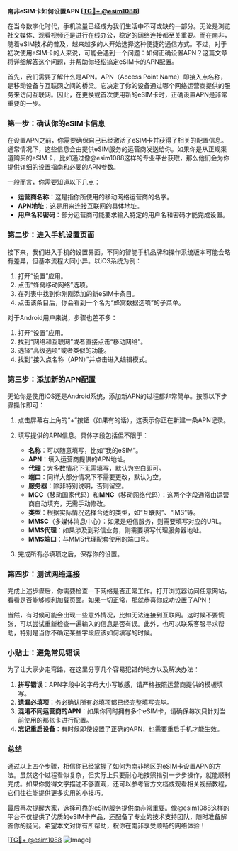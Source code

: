 **南非eSIM卡如何设置APN [[TG💪+ @esim1088](https://t.me/s/esim1088)]**

在当今数字化时代，手机流量已经成为我们生活中不可或缺的一部分。无论是浏览社交媒体、观看视频还是进行在线办公，稳定的网络连接都至关重要。而在南非，随着eSIM技术的普及，越来越多的人开始选择这种便捷的通信方式。不过，对于初次使用eSIM卡的人来说，可能会遇到一个问题：如何正确设置APN？这篇文章将详细解答这个问题，并帮助你轻松搞定eSIM卡的APN配置。

首先，我们需要了解什么是APN。APN（Access Point Name）即接入点名称，是移动设备与互联网之间的桥梁。它决定了你的设备通过哪个网络运营商提供的服务来访问互联网。因此，在更换或首次使用新的eSIM卡时，正确设置APN是非常重要的一步。

### 第一步：确认你的eSIM卡信息

在设置APN之前，你需要确保自己已经激活了eSIM卡并获得了相关的配置信息。通常情况下，这些信息会由提供eSIM服务的运营商发送给你。如果你是从正规渠道购买的eSIM卡，比如通过像@esim1088这样的专业平台获取，那么他们会为你提供详细的设置指南和必要的APN参数。

一般而言，你需要知道以下几点：
- **运营商名称**：这是指你所使用的移动网络运营商的名字。
- **APN地址**：这是用来连接互联网的具体地址。
- **用户名和密码**：部分运营商可能要求输入特定的用户名和密码才能完成设置。

### 第二步：进入手机设置页面

接下来，我们进入手机的设置界面。不同的智能手机品牌和操作系统版本可能会略有差异，但基本流程大同小异。以iOS系统为例：

1. 打开“设置”应用。
2. 点击“蜂窝移动网络”选项。
3. 在列表中找到你刚刚添加的新eSIM卡条目。
4. 点击该条目后，你会看到一个名为“蜂窝数据选项”的子菜单。

对于Android用户来说，步骤也差不多：
1. 打开“设置”应用。
2. 找到“网络和互联网”或者直接点击“移动网络”。
3. 选择“高级选项”或者类似的功能。
4. 找到“接入点名称（APN）”并点击进入编辑模式。

### 第三步：添加新的APN配置

无论你是使用iOS还是Android系统，添加新APN的过程都非常简单。按照以下步骤操作即可：

1. 点击屏幕右上角的“+”按钮（如果有的话），这表示你正在新建一条APN记录。
2. 填写提供的APN信息。具体字段包括但不限于：
   - **名称**：可以随意填写，比如“我的eSIM”。
   - **APN**：填入运营商提供的APN地址。
   - **代理**：大多数情况下无需填写，默认为空白即可。
   - **端口**：同样大部分情况下不需要更改，默认为空。
   - **服务器**：除非特别说明，否则留空。
   - **MCC**（移动国家代码）和**MNC**（移动网络代码）：这两个字段通常由运营商自动填充，无需手动修改。
   - **类型**：根据实际情况选择合适的类型，如“互联网”、“IMS”等。
   - **MMSC**（多媒体消息中心）：如果是短信服务，则需要填写对应的URL。
   - **MMS代理**：如果涉及到彩信业务，则需要填写代理服务器地址。
   - **MMS端口**：与MMS代理配套使用的端口号。

3. 完成所有必填项之后，保存你的设置。

### 第四步：测试网络连接

完成上述步骤后，你需要检查一下网络是否正常工作。打开浏览器访问任意网站，看看是否能够顺利加载页面。如果一切正常，那就恭喜你成功设置了APN！

当然，有时候可能会出现一些意外情况，比如无法连接到互联网。这时候不要慌张，可以尝试重新检查一遍输入的信息是否有误。此外，也可以联系客服寻求帮助，特别是当你不确定某些字段应该如何填写的时候。

### 小贴士：避免常见错误

为了让大家少走弯路，在这里分享几个容易犯错的地方以及解决办法：

1. **拼写错误**：APN字段中的字母大小写敏感，请严格按照运营商提供的模板填写。
2. **遗漏必填项**：务必确认所有必填项都已经完整填写完毕。
3. **混淆不同运营商的APN**：如果你同时拥有多个eSIM卡，请确保每次只针对当前使用的那张卡进行配置。
4. **忘记重启设备**：有时候即使设置了正确的APN，也需要重启手机才能生效。

### 总结

通过以上四个步骤，相信你已经掌握了如何为南非地区的eSIM卡设置APN的方法。虽然这个过程看似复杂，但实际上只要耐心地按照指引一步步操作，就能顺利完成。如果你觉得文字描述不够直观，还可以参考官方文档或观看相关视频教程，它们往往能提供更多实用的小技巧。

最后再次提醒大家，选择可靠的eSIM服务提供商非常重要。像@esim1088这样的平台不仅提供了优质的eSIM卡产品，还配备了专业的技术支持团队，随时准备解答你的疑问。希望本文对你有所帮助，祝你在南非享受顺畅的网络体验！

[[TG💪+ @esim1088](https://t.me/s/esim1088) ![Image](https://i.postimg.cc/4NQfJmqS/Snipaste-2025-05-13-00-14-12.png)]